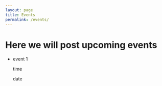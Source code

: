 ```yaml
---
layout: page
title: Events
permalink: /events/
---
```


# Here we will post upcoming events

* event 1

    time
	
    date

